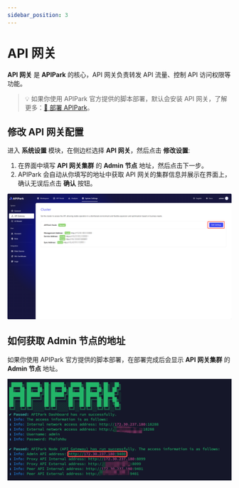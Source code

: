 ```yaml
---
sidebar_position: 3
---
```


# API 网关

**API 网关** 是 **APIPark** 的核心，API 网关负责转发 API 流量、控制 API 访问权限等功能。

> 💡 如果你使用 APIPark 官方提供的脚本部署，默认会安装 API 网关，了解更多：[🔗 部署 APIPark](deploy.md)。

## 修改 API 网关配置
进入 **系统设置** 模块，在侧边栏选择 **API 网关**，然后点击 **修改设置**:

1. 在界面中填写 **API 网关集群** 的 **Admin 节点** 地址，然后点击下一步。
2. APIPark 会自动从你填写的地址中获取 API 网关的集群信息并展示在界面上，确认无误后点击 **确认** 按钮。

![](images/2024-10-29-01-59-02.png)


## 如何获取 Admin 节点的地址

如果你使用 APIPark 官方提供的脚本部署，在部署完成后会显示 **API 网关集群** 的 **Admin 节点** 地址。

![](images/2024-10-27/69fbddbcdfc141759b8483877dd2b3f3cb91e189df08291ba7159d1aaa155702.png)